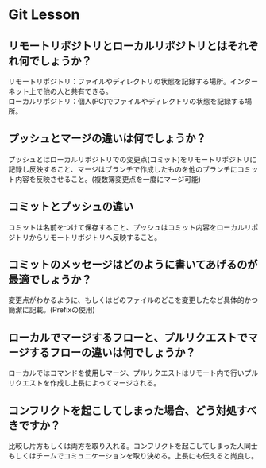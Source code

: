 # Git Lesson

## リモートリポジトリとローカルリポジトリとはそれぞれ何でしょうか？

リモートリポジトリ：ファイルやディレクトリの状態を記録する場所。インターネット上で他の人と共有できる。   
ローカルリポジトリ：個人(PC)でファイルやディレクトリの状態を記録する場所。


## プッシュとマージの違いは何でしょうか？

プッシュとはローカルリポジトリでの変更点(コミット)をリモートリポジトリに記録し反映すること、マージはブランチで作成したものを他のブランチにコミット内容を反映させること。(複数簿変更点を一度にマージ可能)

## コミットとプッシュの違い

コミットは名前をつけて保存すること、プッシュはコミット内容をローカルリポジトリからリモートリポジトリへ反映すること。

## コミットのメッセージはどのように書いてあげるのが最適でしょうか？

変更点がわかるように、もしくはどのファイルのどこを変更したなど具体的かつ簡潔に記載。(Prefixの使用)

## ローカルでマージするフローと、プルリクエストでマージするフローの違いは何でしょうか？

ローカルではコマンドを使用しマージ、プルリクエストはリモート内で行いプルリクエストを作成し上長によってマージされる。

## コンフリクトを起こしてしまった場合、どう対処すべきですか？

比較し片方もしくは両方を取り入れる。コンフリクトを起こしてしまった人同士もしくはチームでコミュニケーションを取り決める。上長にも伝えると尚良し。